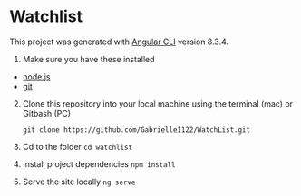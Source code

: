# Watchlist

This project was generated with [Angular CLI](https://github.com/angular/angular-cli) version 8.3.4.

1. Make sure you have these installed
  - [node.js](http://nodejs.org/)
  - [git](http://git-scm.com/)

2. Clone this repository into your local machine using the terminal (mac) or Gitbash (PC) 

    `git clone https://github.com/Gabrielle1122/WatchList.git`
   
3. Cd to the folder
    `cd watchlist`

4. Install project dependencies
    `npm install`
    
5. Serve the site locally
    `ng serve`
